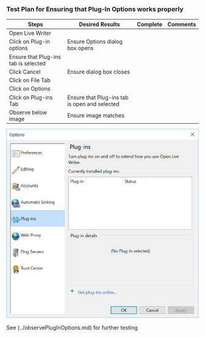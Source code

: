 ### Test Plan for Ensuring that Plug-In Options works properly
Steps                 | Desired Results                | Complete | Comments
----------------------|--------------------------------|----------| --------
Open Live Writer | | |
Click on Plug-in options | Ensure Options dialog box opens | |
| Ensure that Plug-ins tab is selected | | 
| Click Cancel | Ensure dialog box closes | | 
| Click on File Tab | |
| Click on Options | |
| Click on Plug-ins Tab | Ensure that Plug-ins tab is open and selected | |
| Observe below image | Ensure image matches | | 

![Options Plug-ins](images/pluginsDialogbox.png)

See (../observePlugInOptions.md) for further testing